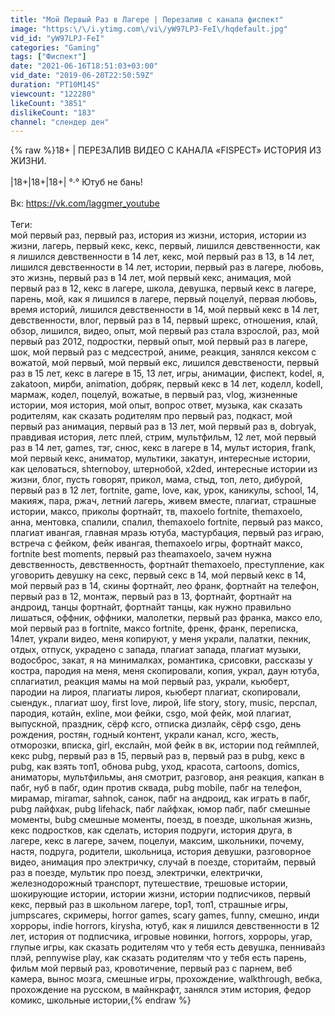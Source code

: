 ```yaml
---
title: "Мой Первый Раз в Лагере | Перезалив с канала фиспект"
image: "https:\/\/i.ytimg.com\/vi\/yW97LPJ-FeI\/hqdefault.jpg"
vid_id: "yW97LPJ-FeI"
categories: "Gaming"
tags: ["Фиспект"]
date: "2021-06-16T18:51:03+03:00"
vid_date: "2019-06-20T22:50:59Z"
duration: "PT10M14S"
viewcount: "122280"
likeCount: "3851"
dislikeCount: "183"
channel: "слендер ден"
---
```

{% raw %}18+ | ПЕРЕЗАЛИВ ВИДЕО С КАНАЛА «FISPECT» ИСТОРИЯ ИЗ ЖИЗНИ.<br /><br />|18+|18+|18+| °·° Ютуб не бань!<br /><br />Вк: <a rel="nofollow" target="blank" href="https://vk.com/laggmer_youtube">https://vk.com/laggmer_youtube</a><br /><br />Теги:<br />мой первый раз, первый раз, история из жизни, история, истории из жизни, лагерь, первый кекс, кекс, первый, лишился девственности, как я лишился девственности в 14 лет, кекс, мой первый раз в 13, в 14 лет, лишился девственности в 14 лет, истории, первый раз в лагере, любовь, это жизнь, первый раз в 14 лет, мой первый кекс, анимация, мой первый раз в 12, кекс в лагере, школа, девушка, первый кекс в лагере, парень, мой, как я лишился в лагере, первый поцелуй, первая любовь, время историй, лишился девственности в 14, мой первый кекс в 14 лет, девственности, влог, первый раз в 14, первый шрекс, отношения, клай, обзор, лишился, видео, опыт, мой первый раз стала взрослой, раз, мой первый раз 2012, подростки, первый опыт, мой первый раз в лагере, шок, мой первый раз с медсестрой, аниме, реакция, занялся кексом с вожатой, мой первый, мой первый екс, лишился девствености, первый раз в 15 лет, кекс в лагере в 15, 13 лет, игры, анимации, фиспект, kodel, я, zakatoon, мирби, animation, добряк, первый кекс в 14 лет, коделл, kodell, мармаж, кодел, поцелуй, вожатые, в первый раз, vlog, жизненные истории, моя история, мой опыт, вопрос ответ, музыка, как сказать родителям, как сказать родителям про первый раз, подкаст, мой первый раз анимация, первый раз в 13 лет, мой первый раз в, dobryak, правдивая история, летс плей, стрим, мультфильм, 12 лет, мой первый раз в 14 лет, games, тэг, снюс, кекс в лагере в 14, мульт история, frank, мой первый кекс, аниматор, мультики, закатун, интересные истории, как целоваться, shternoboy, штернобой, x2ded, интересные истории из жизни, блог, пусть говорят, прикол, мама, стыд, топ, лето, дибурой, первый раз в 12 лет, fortnite, game, love, как, урок, каникулы, school, 14, макияж, пара, ржач, летний лагерь, живем вместе, плагиат, страшные истории, максо, приколы фортнайт, тв, maxoelo fortnite, themaxoelo, анна, ментовка, спалили, спалил, themaxoelo fortnite, первый раз максо, плагиат ивангая, главная мразь ютуба, мастурбация, первый раз играю, встреча с фейком, фейк ивангая, themaxoelo игры, фортнайт максо, fortnite best moments, первый раз theamaxoelo, зачем нужна девственность, девственность, фортнайт themaxoelo, преступление, как уговорить девушку на секс, первый секс в 14, мой первый кекс в 14, мой первый раз в 14, скины фортнайт, лео франк, фортнайт на телефон, первый раз в 12, монтаж, первый раз в 13, фортнайт, фортнайт на андроид, танцы фортнайт, фортнайт танцы, как нужно правильно лишаться, оффник, оффники, малолетки, первый раз франка, максо ело, мой первый раз в fortnite, максо fortnite, френк, франк, переписка, 14лет, украли видео, меня копируют, у меня украли, палатки, пекник, отдых, отпуск, украдено с запада, плагиат запада, плагиат музыки, водосброс, закат, я на минималках, романтика, срисовки, рассказы у костра, пародия на меня, меня скопировали, копия, украл, даун ютуба, сплагиатил, реакция мамы на мой первый раз, украли, кьюберт, пародии на лироя, плагиаты лироя, кьюберт плагиат, скопировали, сыендук., плагиат шоу, first love, лирой, life story, story, music, перспал, пародия, котайн, exline, мои фейки, csgo, мой фейк, мой плагиат, выпускной, праздник, сёрф ксго, отписка дизлайк, сёрф csgo, день рождения, ростян, годный контент, украли канал, ксго, жесть, отморозки, вписка, girl, екслайн, мой фейк в вк, истории под геймплей, кекс pubg, первый раз в 15, первый раз в, первый раз в pubg, кекс в pubg, как взять топ1, обнова pubg, уход, красота, cartoons, domics, аниматоры, мультфильмы, аня смотрит, разговор, аня реакция, капкан в пабг, нуб в пабг, один против сквада, pubg mobile, пабг на телефон, мирамар, miramar, sahnok, санок, пабг на андроид, как играть в пабг, pubg лайфхак, pubg lifehack, пабг лайфхак, юмор пабг, пабг смешные моменты, bubg смешные моменты, поезд, в поезде, школьная жизнь, кекс подростков, как сделать, история подруги, история друга, в лагере, кекс в лагере, зачем, поцелуи, максим, школьники, почему, настя, подруга, родители, школьница, история девушки, разговорное видео, анимация про электричку, случай в поезде, сторитайм, первый раз в поезде, мультик про поезд, электрички, електрички, железнодорожный транспорт, путешествие, трешовые истории, шокирующие истории, истории жизни, истории подписчиков, первый кекс, первый раз в школьном лагере, top1, топ1, страшные игры, jumpscares, скримеры, horror games, scary games, funny, смешно, инди хорроры, indie horrors, kirysha, ютуб, как я лишился девственности в 12 лет, история от подписчика, игровые новинки, horrors, хорроры, угар, глупые игры, как сказать родителям что у тебя есть девушка, пеннивайз плэй, pennywise play, как сказать родителям что у тебя есть парень, фильм мой первый раз, кровотичение, первый раз с парнем, веб камера, вынос мозга, смешные игры, прохождение, walkthrough, вебка, прохождение на русском, в майнкрафт, занялся этим история, федор комикс, школьные истории,{% endraw %}
